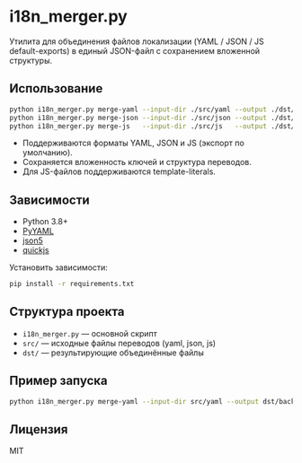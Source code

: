 # i18n_merger.py

Утилита для объединения файлов локализации (YAML / JSON / JS default-exports) в единый JSON-файл с сохранением вложенной структуры.

## Использование

```sh
python i18n_merger.py merge-yaml --input-dir ./src/yaml --output ./dst/backend.json
python i18n_merger.py merge-json --input-dir ./src/json --output ./dst/translations.json
python i18n_merger.py merge-js   --input-dir ./src/js   --output ./dst/frontend.json
```

- Поддерживаются форматы YAML, JSON и JS (экспорт по умолчанию).
- Сохраняется вложенность ключей и структура переводов.
- Для JS-файлов поддерживаются template-literals.

## Зависимости

- Python 3.8+
- [PyYAML](https://pypi.org/project/PyYAML/)
- [json5](https://pypi.org/project/json5/)
- [quickjs](https://pypi.org/project/quickjs/)

Установить зависимости:

```sh
pip install -r requirements.txt
```

## Структура проекта

- `i18n_merger.py` — основной скрипт
- `src/` — исходные файлы переводов (yaml, json, js)
- `dst/` — результирующие объединённые файлы

## Пример запуска

```sh
python i18n_merger.py merge-yaml --input-dir src/yaml --output dst/backend.json
```

## Лицензия

MIT
